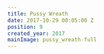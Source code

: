 ```yaml
---
title: Pussy Wreath
date: 2017-10-29 00:05:00 Z
position: 9
created_year: 2017
mainImage: pussy_wreath-full
---
```



